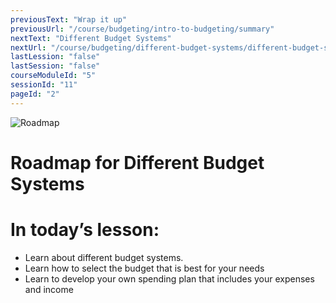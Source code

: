 ```yaml
---
previousText: "Wrap it up"
previousUrl: "/course/budgeting/intro-to-budgeting/summary"
nextText: "Different Budget Systems"
nextUrl: "/course/budgeting/different-budget-systems/different-budget-systems"
lastLession: "false"
lastSession: "false"
courseModuleId: "5"
sessionId: "11"
pageId: "2"
---
```



![Roadmap](/assets/img/roadmap.png)
# Roadmap for Different Budget Systems
# In today’s lesson: 
- Learn about different budget systems.
- Learn how to select the budget that is best for your needs
- Learn to develop your own spending plan that includes your expenses and income

